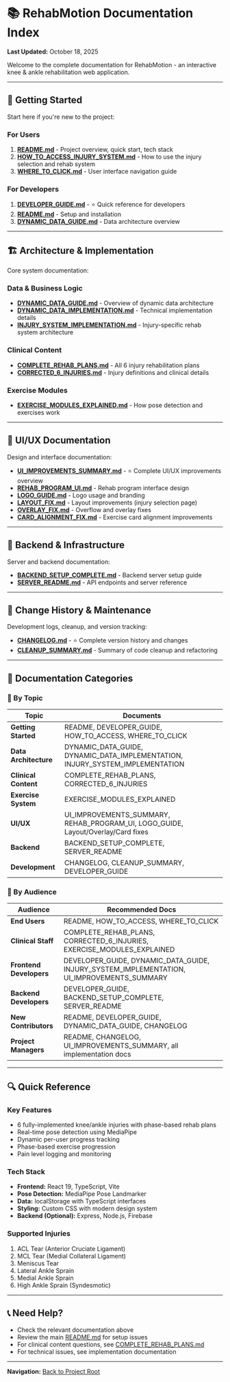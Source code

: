 # 📚 RehabMotion Documentation Index

**Last Updated:** October 18, 2025

Welcome to the complete documentation for RehabMotion - an interactive knee & ankle rehabilitation web application.

---

## 🚀 Getting Started

Start here if you're new to the project:

### For Users
1. **[README.md](./README.md)** - Project overview, quick start, tech stack
2. **[HOW_TO_ACCESS_INJURY_SYSTEM.md](./HOW_TO_ACCESS_INJURY_SYSTEM.md)** - How to use the injury selection and rehab system
3. **[WHERE_TO_CLICK.md](./WHERE_TO_CLICK.md)** - User interface navigation guide

### For Developers
1. **[DEVELOPER_GUIDE.md](./DEVELOPER_GUIDE.md)** - ⭐ Quick reference for developers
2. **[README.md](./README.md)** - Setup and installation
3. **[DYNAMIC_DATA_GUIDE.md](./DYNAMIC_DATA_GUIDE.md)** - Data architecture overview

---

## 🏗️ Architecture & Implementation

Core system documentation:

### Data & Business Logic
- **[DYNAMIC_DATA_GUIDE.md](./DYNAMIC_DATA_GUIDE.md)** - Overview of dynamic data architecture
- **[DYNAMIC_DATA_IMPLEMENTATION.md](./DYNAMIC_DATA_IMPLEMENTATION.md)** - Technical implementation details
- **[INJURY_SYSTEM_IMPLEMENTATION.md](./INJURY_SYSTEM_IMPLEMENTATION.md)** - Injury-specific rehab system architecture

### Clinical Content
- **[COMPLETE_REHAB_PLANS.md](./COMPLETE_REHAB_PLANS.md)** - All 6 injury rehabilitation plans
- **[CORRECTED_6_INJURIES.md](./CORRECTED_6_INJURIES.md)** - Injury definitions and clinical details

### Exercise Modules
- **[EXERCISE_MODULES_EXPLAINED.md](./EXERCISE_MODULES_EXPLAINED.md)** - How pose detection and exercises work

---

## 🎨 UI/UX Documentation

Design and interface documentation:

- **[UI_IMPROVEMENTS_SUMMARY.md](./UI_IMPROVEMENTS_SUMMARY.md)** - ⭐ Complete UI/UX improvements overview
- **[REHAB_PROGRAM_UI.md](./REHAB_PROGRAM_UI.md)** - Rehab program interface design
- **[LOGO_GUIDE.md](./LOGO_GUIDE.md)** - Logo usage and branding
- **[LAYOUT_FIX.md](./LAYOUT_FIX.md)** - Layout improvements (injury selection page)
- **[OVERLAY_FIX.md](./OVERLAY_FIX.md)** - Overflow and overlay fixes
- **[CARD_ALIGNMENT_FIX.md](./CARD_ALIGNMENT_FIX.md)** - Exercise card alignment improvements

---

## 🔧 Backend & Infrastructure

Server and backend documentation:

- **[BACKEND_SETUP_COMPLETE.md](./BACKEND_SETUP_COMPLETE.md)** - Backend server setup guide
- **[SERVER_README.md](./SERVER_README.md)** - API endpoints and server reference

---

## 📝 Change History & Maintenance

Development logs, cleanup, and version tracking:

- **[CHANGELOG.md](./CHANGELOG.md)** - ⭐ Complete version history and changes
- **[CLEANUP_SUMMARY.md](./CLEANUP_SUMMARY.md)** - Summary of code cleanup and refactoring

---

## 📂 Documentation Categories

### 📖 By Topic

| Topic | Documents |
|-------|-----------|
| **Getting Started** | README, DEVELOPER_GUIDE, HOW_TO_ACCESS, WHERE_TO_CLICK |
| **Data Architecture** | DYNAMIC_DATA_GUIDE, DYNAMIC_DATA_IMPLEMENTATION, INJURY_SYSTEM_IMPLEMENTATION |
| **Clinical Content** | COMPLETE_REHAB_PLANS, CORRECTED_6_INJURIES |
| **Exercise System** | EXERCISE_MODULES_EXPLAINED |
| **UI/UX** | UI_IMPROVEMENTS_SUMMARY, REHAB_PROGRAM_UI, LOGO_GUIDE, Layout/Overlay/Card fixes |
| **Backend** | BACKEND_SETUP_COMPLETE, SERVER_README |
| **Development** | CHANGELOG, CLEANUP_SUMMARY, DEVELOPER_GUIDE |

### 👥 By Audience

| Audience | Recommended Docs |
|----------|------------------|
| **End Users** | README, HOW_TO_ACCESS, WHERE_TO_CLICK |
| **Clinical Staff** | COMPLETE_REHAB_PLANS, CORRECTED_6_INJURIES, EXERCISE_MODULES_EXPLAINED |
| **Frontend Developers** | DEVELOPER_GUIDE, DYNAMIC_DATA_GUIDE, INJURY_SYSTEM_IMPLEMENTATION, UI_IMPROVEMENTS_SUMMARY |
| **Backend Developers** | DEVELOPER_GUIDE, BACKEND_SETUP_COMPLETE, SERVER_README |
| **New Contributors** | README, DEVELOPER_GUIDE, DYNAMIC_DATA_GUIDE, CHANGELOG |
| **Project Managers** | README, CHANGELOG, UI_IMPROVEMENTS_SUMMARY, all implementation docs |

---

## 🔍 Quick Reference

### Key Features
- 6 fully-implemented knee/ankle injuries with phase-based rehab plans
- Real-time pose detection using MediaPipe
- Dynamic per-user progress tracking
- Phase-based exercise progression
- Pain level logging and monitoring

### Tech Stack
- **Frontend:** React 19, TypeScript, Vite
- **Pose Detection:** MediaPipe Pose Landmarker
- **Data:** localStorage with TypeScript interfaces
- **Styling:** Custom CSS with modern design system
- **Backend (Optional):** Express, Node.js, Firebase

### Supported Injuries
1. ACL Tear (Anterior Cruciate Ligament)
2. MCL Tear (Medial Collateral Ligament)
3. Meniscus Tear
4. Lateral Ankle Sprain
5. Medial Ankle Sprain
6. High Ankle Sprain (Syndesmotic)

---

## 📞 Need Help?

- Check the relevant documentation above
- Review the main [README.md](./README.md) for setup issues
- For clinical content questions, see [COMPLETE_REHAB_PLANS.md](./COMPLETE_REHAB_PLANS.md)
- For technical issues, see implementation documentation

---

**Navigation:** [Back to Project Root](../)
